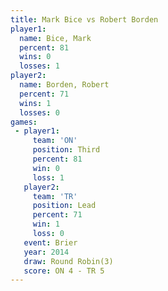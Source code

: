```yaml
---
title: Mark Bice vs Robert Borden
player1:              
  name: Bice, Mark    
  percent: 81         
  wins: 0             
  losses: 1           
player2:              
  name: Borden, Robert
  percent: 71         
  wins: 1             
  losses: 0           
games:
 - player1:         
     team: 'ON'     
     position: Third
     percent: 81    
     win: 0         
     loss: 1        
   player2:        
     team: 'TR'    
     position: Lead
     percent: 71   
     win: 1        
     loss: 0       
   event: Brier        
   year: 2014          
   draw: Round Robin(3)
   score: ON 4 - TR 5  
---
```

